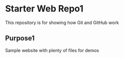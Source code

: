 # Starter Web Repo1

This repository is for showing how Git and GitHub work

## Purpose1

Sample website with plenty of files for demos
